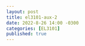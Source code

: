 ```yaml
---
layout: post
title: el3101-aux-2
date: 2022-8-26 14:00 -0300
categories: [EL3101]
published: true
---
```


